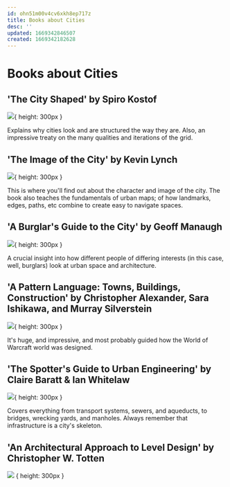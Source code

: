 ```yaml
---
id: ohn51m00v4cv6xkh8ep717z
title: Books about Cities
desc: ''
updated: 1669342846507
created: 1669342182628
---
```

# Books about Cities

## 'The City Shaped' by Spiro Kostof
![](https://pbs.twimg.com/media/FiQrG_3WAAAUs-2?format=jpg&name=small){ height: 300px }

Explains why cities look and are structured the way they are. Also, an impressive treaty on the many qualities and
iterations of the grid.

## 'The Image of the City' by Kevin Lynch
![](https://pbs.twimg.com/media/FiQs_8jXEAI6eBj?format=jpg&name=small){ height: 300px }

This is where you'll find out about the character and image of the city. The book also teaches the fundamentals of
urban maps; of how landmarks, edges, paths, etc combine to create easy to navigate spaces.

## 'A Burglar's Guide to the City' by Geoff Manaugh
![](https://pbs.twimg.com/media/FiQtanpXgAQeYdq?format=jpg&name=small){ height: 300px }

A crucial insight into how different people of differing interests (in this case, well, burglars) look at urban space
and architecture.

## 'A Pattern Language: Towns, Buildings, Construction' by Christopher Alexander, Sara Ishikawa, and Murray Silverstein
![](https://pbs.twimg.com/media/FiQu5FUXoAAXZtL?format=jpg&name=small){ height: 300px }

It's huge, and impressive, and most probably guided how the World of Warcraft world was designed.

## 'The Spotter's Guide to Urban Engineering' by Claire Baratt & Ian Whitelaw
![](https://pbs.twimg.com/media/FiQv86IWYAI8vYi?format=jpg&name=small){ height: 300px }

Covers everything from transport systems, sewers, and aqueducts, to bridges, wrecking yards, and manholes. Always remember that infrastructure is a city's skeleton.

## 'An Architectural Approach to Level Design' by Christopher W. Totten
![](https://m.media-amazon.com/images/P/1466585412.01._SCLZZZZZZZ_SX500_.jpg) { height: 300px }
